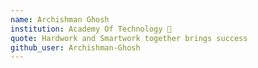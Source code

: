 ```yaml
---
name: Archishman Ghosh 
institution: Academy Of Technology 🚩 
quote: Hardwork and Smartwork together brings success 
github_user: Archishman-Ghosh
---
```

